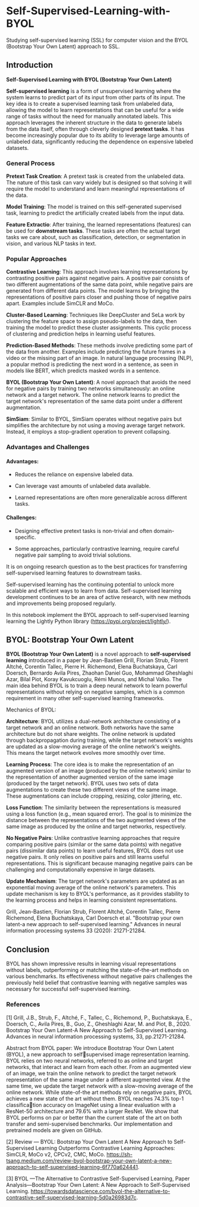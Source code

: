 # **Self-Supervised-Learning-with-BYOL**
Studying self-supervised learning (SSL) for computer vision and the BYOL (Bootstrap Your Own Latent) approach to SSL.

## **Introduction**

**Self-Supervised Learning with BYOL (Bootstrap Your Own Latent)**

**Self-supervised learning** is a form of unsupervised learning where the system learns to predict part of its input from other parts of its input. The key idea is to create a supervised learning task from unlabeled data, allowing the model to learn representations that can be useful for a wide range of tasks without the need for manually annotated labels. This approach leverages the inherent structure in the data to generate labels from the data itself, often through cleverly designed **pretext tasks**. It has become increasingly popular due to its ability to leverage large amounts of unlabeled data, significantly reducing the dependence on expensive labeled datasets.    
    
### **General Process**
**Pretext Task Creation**: A pretext task is created from the unlabeled data. The nature of this task can vary widely but is designed so that solving it will require the model to understand and learn meaningful representations of the data.   

**Model Training**: The model is trained on this self-generated supervised task, learning to predict the artificially created labels from the input data.

**Feature Extractio**: After training, the learned representations (features) can be used for **downstream tasks**. These tasks are often the actual target tasks we care about, such as classification, detection, or segmentation in vision, and various NLP tasks in text.

### **Popular Approaches**

**Contrastive Learning**: This approach involves learning representations by contrasting positive pairs against negative pairs. A positive pair consists of two different augmentations of the same data point, while negative pairs are generated from different data points. The model learns by bringing the representations of positive pairs closer and pushing those of negative pairs apart. Examples include SimCLR and MoCo.

**Cluster-Based Learning**: Techniques like DeepCluster and SeLa work by clustering the feature space to assign pseudo-labels to the data, then training the model to predict these cluster assignments. This cyclic process of clustering and prediction helps in learning useful features.

**Prediction-Based Methods**: These methods involve predicting some part of the data from another. Examples include predicting the future frames in a video or the missing part of an image. In natural language processing (NLP), a popular method is predicting the next word in a sentence, as seen in models like BERT, which predicts masked words in a sentence.

**BYOL (Bootstrap Your Own Latent)**: A novel approach that avoids the need for negative pairs by training two networks simultaneously: an online network and a target network. The online network learns to predict the target network's representation of the same data point under a different augmentation.

**SimSiam**: Similar to BYOL, SimSiam operates without negative pairs but simplifies the architecture by not using a moving average target network. Instead, it employs a stop-gradient operation to prevent collapsing.

### **Advantages and Challenges**
#### **Advantages**:

* Reduces the reliance on expensive labeled data.

* Can leverage vast amounts of unlabeled data available.

* Learned representations are often more generalizable across different tasks.

#### **Challenges**:

* Designing effective pretext tasks is non-trivial and often domain-specific.

* Some approaches, particularly contrastive learning, require careful negative pair sampling to avoid trivial solutions.


It is on ongoing research question as to the best practices for transferring self-supervised learning features to downstream tasks.

Self-supervised learning has the continuing potential to unlock more scalable and efficient ways to learn from data. Self-supervised learning development continues to be an area of active research, with new methods and improvements being proposed regularly.

In this notebook implement the BYOL approach to self-supervised learning learning the Lightly Python library (https://pypi.org/project/lightly/). 

## **BYOL: Bootstrap Your Own Latent**

**BYOL (Bootstrap Your Own Latent)** is a novel approach to **self-supervised learning** introduced in a paper by Jean-Bastien Grill, Florian Strub, Florent Altché, Corentin Tallec, Pierre H. Richemond, Elena Buchatskaya, Carl Doersch, Bernardo Avila Pires, Zhaohan Daniel Guo, Mohammad Gheshlaghi Azar, Bilal Piot, Koray Kavukcuoglu, Rémi Munos, and Michal Valko. The main idea behind BYOL is to train a deep neural network to learn powerful representations without relying on negative samples, which is a common requirement in many other self-supervised learning frameworks.

Mechanics of BYOL:

**Architecture**: BYOL utilizes a dual-network architecture consisting of a target network and an online network. Both networks have the same architecture but do not share weights. The online network is updated through backpropagation during training, while the target network's weights are updated as a slow-moving average of the online network's weights. This means the target network evolves more smoothly over time.

**Learning Process**: The core idea is to make the representation of an augmented version of an image (produced by the online network) similar to the representation of another augmented version of the same image (produced by the target network). BYOL uses two sets of data augmentations to create these two different views of the same image. These augmentations can include cropping, resizing, color jittering, etc.

**Loss Function**: The similarity between the representations is measured using a loss function (e.g., mean squared error). The goal is to minimize the distance between the representations of the two augmented views of the same image as produced by the online and target networks, respectively.

**No Negative Pairs**: Unlike contrastive learning approaches that require comparing positive pairs (similar or the same data points) with negative pairs (dissimilar data points) to learn useful features, BYOL does not use negative pairs. It only relies on positive pairs and still learns useful representations. This is significant because managing negative pairs can be challenging and computationally expensive in large datasets.

**Update Mechanism**: The target network's parameters are updated as an exponential moving average of the online network's parameters. This update mechanism is key to BYOL's performance, as it provides stability to the learning process and helps in learning consistent representations.

Grill, Jean-Bastien, Florian Strub, Florent Altché, Corentin Tallec, Pierre Richemond, Elena Buchatskaya, Carl Doersch et al. "Bootstrap your own latent-a new approach to self-supervised learning." Advances in neural information processing systems 33 (2020): 21271-21284.

## **Conclusion**

BYOL has shown impressive results in learning visual representations without labels, outperforming or matching the state-of-the-art methods on various benchmarks. Its effectiveness without negative pairs challenges the previously held belief that contrastive learning with negative samples was necessary for successful self-supervised learning.

### **References**

[1] Grill, J.B., Strub, F., Altché, F., Tallec, C., Richemond, P., Buchatskaya, E., Doersch, C., Avila Pires, B., Guo, Z., Gheshlaghi Azar, M. and Piot, B., 2020. Bootstrap Your Own Latent-A New Approach to Self-Supervised Learning. Advances in neural information processing systems, 33, pp.21271-21284.

Abstract from BYOL paper: We introduce Bootstrap Your Own Latent (BYOL), a new approach to selfsupervised image representation learning. BYOL relies on two neural networks, referred to as online and target networks, that interact and learn from each other. From an augmented view of an image, we train the online network to predict the target network representation of the same image under a different augmented view. At the same time, we update the target network with a slow-moving average of the online network. While state-of-the art methods rely on negative pairs, BYOL achieves a new state of the art without them. BYOL reaches 74.3% top-1 classification accuracy on ImageNet using a linear evaluation with a ResNet-50 architecture and 79.6% with a larger ResNet. We show that BYOL performs on par or better than the current state of the art on both transfer and semi-supervised benchmarks. Our implementation and pretrained models are given on GitHub.

[2] Review — BYOL: Bootstrap Your Own Latent A New Approach to Self-Supervised Learning Outperforms Contrastive Learning Approaches: SimCLR, MoCo v2, CPCv2, CMC, MoCo. https://sh-tsang.medium.com/review-byol-bootstrap-your-own-latent-a-new-approach-to-self-supervised-learning-6f770a624441.

[3] BYOL —The Alternative to Contrastive Self-Supervised Learning, Paper Analysis—Bootstrap Your Own Latent: A New Approach to Self-Supervised Learning. https://towardsdatascience.com/byol-the-alternative-to-contrastive-self-supervised-learning-5d0a26983d7c.
